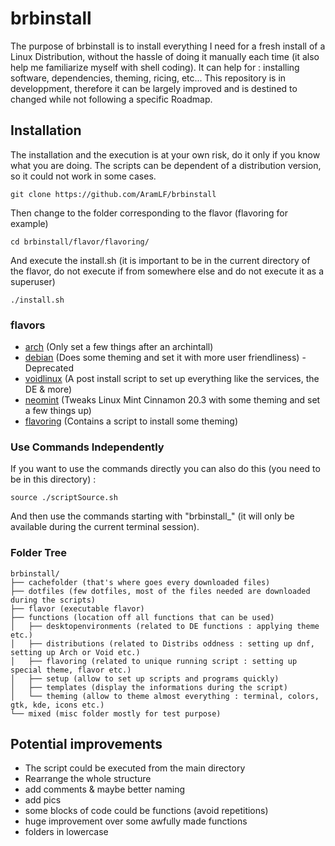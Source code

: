 # brbinstall
The purpose of brbinstall is to install everything I need for a fresh install of a Linux Distribution, without the hassle of doing it manually each time (it also help me familiarize myself with shell coding). It can help for : installing software, dependencies, theming, ricing, etc... This repository is in developpment, therefore it can be largely improved and is destined to changed while not following a specific Roadmap.  

## Installation
The installation and the execution is at your own risk, do it only if you know what you are doing. The scripts can be dependent of a distribution version, so it could not work in some cases.
```
git clone https://github.com/AramLF/brbinstall
```
Then change to the folder corresponding to the flavor (flavoring for example)  
```
cd brbinstall/flavor/flavoring/
```
And execute the install.sh (it is important to be in the current directory of the flavor, do not execute if from somewhere else and do not execute it as a superuser)  
```
./install.sh
```
### flavors
- [arch](https://github.com/AramLF/brbinstall/tree/main/flavor/arch) (Only set a few things after an archintall)
- [debian](https://github.com/AramLF/brbinstall/tree/main/flavor/debian) (Does some theming and set it with more user friendliness) - Deprecated
- [voidlinux](https://github.com/AramLF/brbinstall/tree/main/flavor/voidlinux) (A post install script to set up everything like the services, the DE & more)  
- [neomint](https://github.com/AramLF/brbinstall/tree/main/flavor/neomint) (Tweaks Linux Mint Cinnamon 20.3 with some theming and set a few things up)  
- [flavoring](https://github.com/AramLF/brbinstall/tree/main/flavor/flavoring) (Contains a script to install some theming)  

### Use Commands Independently
If you want to use the commands directly you can also do this (you need to be in this directory) :
```
source ./scriptSource.sh
```
And then use the commands starting with "brbinstall_" (it will only be available during the current terminal session).

### Folder Tree
```  
brbinstall/
├── cachefolder (that's where goes every downloaded files)  
├── dotfiles (few dotfiles, most of the files needed are downloaded during the scripts)
├── flavor (executable flavor)
├── functions (location off all functions that can be used)
│   ├── desktopenvironments (related to DE functions : applying theme etc.)  
│   ├── distributions (related to Distribs oddness : setting up dnf, setting up Arch or Void etc.)
│   ├── flavoring (related to unique running script : setting up special theme, flavor etc.)
│   ├── setup (allow to set up scripts and programs quickly)
│   ├── templates (display the informations during the script)
│   └── theming (allow to theme almost everything : terminal, colors, gtk, kde, icons etc.)
└── mixed (misc folder mostly for test purpose)
```

## Potential improvements
- The script could be executed from the main directory  
- Rearrange the whole structure
- add comments & maybe better naming
- add pics
- some blocks of code could be functions (avoid repetitions)
- huge improvement over some awfully made functions
- folders in lowercase
